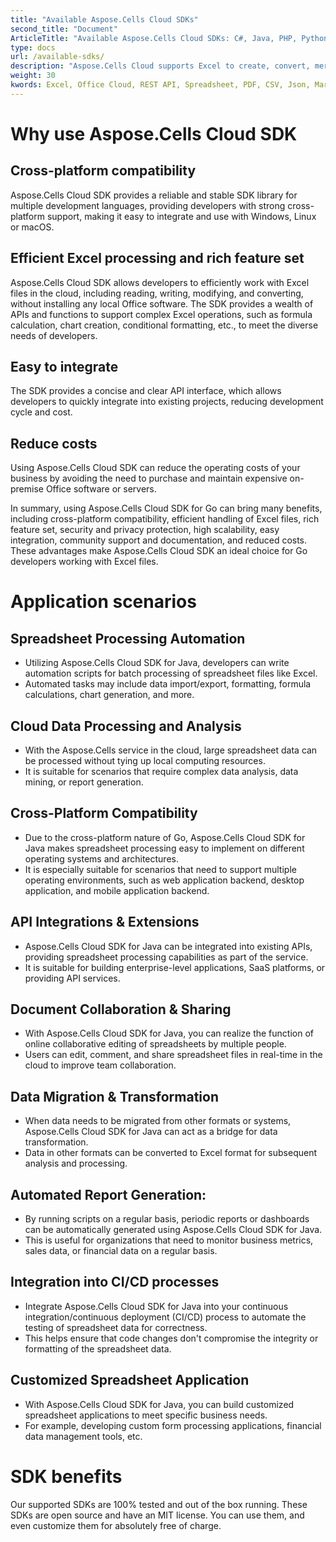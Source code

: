 ```yaml
---
title: "Available Aspose.Cells Cloud SDKs"
second_title: "Document"
ArticleTitle: "Available Aspose.Cells Cloud SDKs: C#, Java, PHP, Python, Ruby, Node.js, Go, Perl"
type: docs
url: /available-sdks/
description: "Aspose.Cells Cloud supports Excel to create, convert, merge, split, protected, inner object operation, and so on."
weight: 30
kwords: Excel, Office Cloud, REST API, Spreadsheet, PDF, CSV, Json, Markdown, Available SDKs
---
```



# **Why use Aspose.Cells Cloud SDK**

## **Cross-platform compatibility**

Aspose.Cells Cloud SDK provides a reliable and stable SDK library for multiple development languages, providing developers with strong cross-platform support, making it easy to integrate and use with Windows, Linux or macOS.

## **Efficient Excel processing and rich feature set**

Aspose.Cells Cloud SDK allows developers to efficiently work with Excel files in the cloud, including reading, writing, modifying, and converting, without installing any local Office software. The SDK provides a wealth of APIs and functions to support complex Excel operations, such as formula calculation, chart creation, conditional formatting, etc., to meet the diverse needs of developers.

## **Easy to integrate**

The SDK provides a concise and clear API interface, which allows developers to quickly integrate into existing projects, reducing development cycle and cost.

## **Reduce costs**

Using Aspose.Cells Cloud SDK can reduce the operating costs of your business by avoiding the need to purchase and maintain expensive on-premise Office software or servers.

In summary, using Aspose.Cells Cloud SDK for Go can bring many benefits, including cross-platform compatibility, efficient handling of Excel files, rich feature set, security and privacy protection, high scalability, easy integration, community support and documentation, and reduced costs. These advantages make Aspose.Cells Cloud SDK an ideal choice for Go developers working with Excel files.

# **Application scenarios**

## **Spreadsheet Processing Automation**

- Utilizing Aspose.Cells Cloud SDK for Java, developers can write automation scripts for batch processing of spreadsheet files like Excel.
- Automated tasks may include data import/export, formatting, formula calculations, chart generation, and more.

## **Cloud Data Processing and Analysis**

- With the Aspose.Cells service in the cloud, large spreadsheet data can be processed without tying up local computing resources.
- It is suitable for scenarios that require complex data analysis, data mining, or report generation.

## **Cross-Platform Compatibility**

- Due to the cross-platform nature of Go, Aspose.Cells Cloud SDK for Java makes spreadsheet processing easy to implement on different operating systems and architectures.
- It is especially suitable for scenarios that need to support multiple operating environments, such as web application backend, desktop application, and mobile application backend.

## **API Integrations & Extensions**

- Aspose.Cells Cloud SDK for Java can be integrated into existing APIs, providing spreadsheet processing capabilities as part of the service.
- It is suitable for building enterprise-level applications, SaaS platforms, or providing API services.

## **Document Collaboration & Sharing**

- With Aspose.Cells Cloud SDK for Java, you can realize the function of online collaborative editing of spreadsheets by multiple people.
- Users can edit, comment, and share spreadsheet files in real-time in the cloud to improve team collaboration.

## **Data Migration & Transformation**

- When data needs to be migrated from other formats or systems, Aspose.Cells Cloud SDK for Java can act as a bridge for data transformation.
- Data in other formats can be converted to Excel format for subsequent analysis and processing.

## **Automated Report Generation:**

- By running scripts on a regular basis, periodic reports or dashboards can be automatically generated using Aspose.Cells Cloud SDK for Java.
- This is useful for organizations that need to monitor business metrics, sales data, or financial data on a regular basis.

## **Integration into CI/CD processes**

- Integrate Aspose.Cells Cloud SDK for Java into your continuous integration/continuous deployment (CI/CD) process to automate the testing of spreadsheet data for correctness.
- This helps ensure that code changes don't compromise the integrity or formatting of the spreadsheet data.

## **Customized Spreadsheet Application**

- With Aspose.Cells Cloud SDK for Java, you can build customized spreadsheet applications to meet specific business needs.
- For example, developing custom form processing applications, financial data management tools, etc.

# **SDK benefits**

Our supported SDKs are 100% tested and out of the box running. These SDKs are open source and have an MIT license. You can use them, and even customize them for absolutely free of charge.
